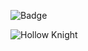 ![Badge](https://bit.ly/icom-badge)

![Hollow Knight](https://thumbs.gfycat.com/BarrenMemorableAuklet-size_restricted.gif)
